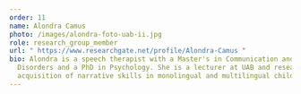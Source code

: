 ```yaml
---
order: 11
name: Alondra Camus
photo: /images/alondra-foto-uab-ii.jpg
role: research_group_member
url: " https://www.researchgate.net/profile/Alondra-Camus "
bio: Alondra is a speech therapist with a Master's in Communication and Language
  Disorders and a PhD in Psychology. She is a lecturer at UAB and researches the
  acquisition of narrative skills in monolingual and multilingual children.
---
```

